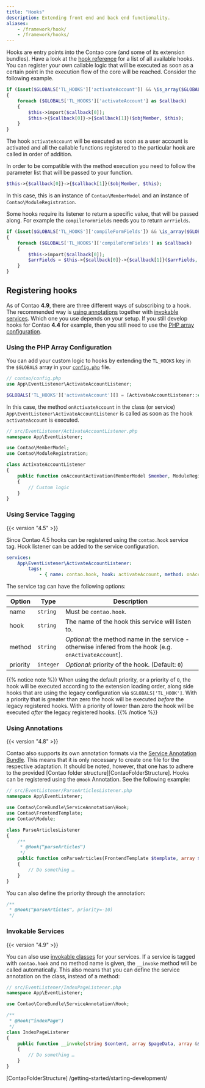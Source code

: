 ```yaml
---
title: "Hooks"
description: Extending front end and back end functionality.
aliases:
    - /framework/hook/
    - /framework/hooks/
---
```



Hooks are entry points into the Contao core (and some of its extension bundles).
Have a look at the [hook reference][HookReference] for a list of all available hooks.
You can register your own callable logic that will be executed as soon as a certain
point in the execution flow of the core will be reached.
Consider the following example.

```php
if (isset($GLOBALS['TL_HOOKS']['activateAccount']) && \is_array($GLOBALS['TL_HOOKS']['activateAccount']))
{
    foreach ($GLOBALS['TL_HOOKS']['activateAccount'] as $callback)
    {
        $this->import($callback[0]);
        $this->{$callback[0]}->{$callback[1]}($objMember, $this);
    }
}
```

The hook `activateAccount` will be executed as soon as a user account is activated
and all the callable functions registered to the particular hook are called in
order of addition.

In order to be compatible with the method execution you need to follow the parameter
list that will be passed to your function.

```php
$this->{$callback[0]}->{$callback[1]}($objMember, $this);
```

In this case, this is an instance of `Contao\MemberModel` and an instance of
`Contao\ModuleRegistration`.

Some hooks require its listener to return a specific value, that will be passed
along. For example the `compileFormFields` needs you to return `arrFields`.

```php
if (isset($GLOBALS['TL_HOOKS']['compileFormFields']) && \is_array($GLOBALS['TL_HOOKS']['compileFormFields']))
{
    foreach ($GLOBALS['TL_HOOKS']['compileFormFields'] as $callback)
    {
        $this->import($callback[0]);
        $arrFields = $this->{$callback[0]}->{$callback[1]}($arrFields, $formId, $this);
    }
}
```


## Registering hooks

As of Contao **4.9**, there are three different ways of subscribing to a hook. The
recommended way is [using annotations](#using-annotations) together with [invokable services](#invokable-services).
Which one you use depends on your setup. If you still develop hooks for Contao **4.4**
for example, then you still need to use the [PHP array configuration](#using-the-php-array-configuration).


### Using the PHP Array Configuration

You can add your custom logic to hooks by extending the `TL_HOOKS` key in the
`$GLOBALS` array in your [`config.php`][contaoConfig] file.

```php
// contao/config.php
use App\EventListener\ActivateAccountListener;

$GLOBALS['TL_HOOKS']['activateAccount'][] = [ActivateAccountListener::class, 'onActivateAccount'];
```

In this case, the method `onActivateAccount` in the class (or service) `App\EventListener\ActivateAccountListener` 
is called as soon as the hook `activateAccount` is executed.

```php
// src/EventListener/ActivateAccountListener.php
namespace App\EventListener;

use Contao\MemberModel;
use Contao\ModuleRegistration;

class ActivateAccountListener
{
    public function onAccountActivation(MemberModel $member, ModuleRegistration $module): void
    {
        // Custom logic
    }
}
```


### Using Service Tagging

{{< version "4.5" >}}

Since Contao 4.5 hooks can be registered using the `contao.hook` service tag.
Hook listener can be added to the service configuration.

```yml
services:
    App\EventListener\ActivateAccountListener:
        tags:
            - { name: contao.hook, hook: activateAccount, method: onAccountActivation, priority: 0 }
```

The service tag can have the following options:

| Option   | Type      | Description                                                                                              |
| -------- | --------- | -------------------------------------------------------------------------------------------------------- |
| name     | `string`  | Must be `contao.hook`.                                                                                   |
| hook     | `string`  | The name of the hook this service will listen to.                                                        |
| method   | `string`  | _Optional:_ the method name in the service - otherwise infered from the hook (e.g. `onActivateAccount`). |
| priority | `integer` | _Optional:_ priority of the hook. (Default: `0`)                                                         |

{{% notice note %}}
When using the default priority, or a priority of `0`, the 
hook will be executed according to the extension loading order, along side hooks 
that are using the legacy configuration via `$GLOBALS['TL_HOOK']`. With a priority 
that is greater than zero the hook will be executed _before_ the legacy registered 
hooks. With a priority of lower than zero the hook will be executed _after_ the 
legacy registered hooks.
{{% /notice %}}


### Using Annotations

{{< version "4.8" >}}

Contao also supports its own annotation formats via the [Service Annotation Bundle][ServiceAnnotationBundle].
This means that it is only necessary to create one file for the respective adaptation. It should be noted,
however, that one has to adhere to the provided [Contao folder structure][ContaoFolderStructure].
Hooks can be registered using the `@Hook` Annotation. See the following example:

```php
// src/EventListener/ParseArticlesListener.php
namespace App\EventListener;

use Contao\CoreBundle\ServiceAnnotation\Hook;
use Contao\FrontendTemplate;
use Contao\Module;

class ParseArticlesListener
{
    /**
     * @Hook("parseArticles")
     */
    public function onParseArticles(FrontendTemplate $template, array $newsEntry, Module $module): void
    {
        // Do something …
    }
}
```

You can also define the priority through the annotation:

```php
/**
 * @Hook("parseArticles", priority=-10)
 */
```


### Invokable Services

{{< version "4.9" >}}

You can also use [invokable classes][invoke] for your services. If a service is
tagged with `contao.hook` and no method name is given, the `__invoke` method will
be called automatically. This also means that you can define the service annotation
on the class, instead of a method:

```php
// src/EventListener/IndexPageListener.php
namespace App\EventListener;

use Contao\CoreBundle\ServiceAnnotation\Hook;

/**
 * @Hook("indexPage")
 */
class IndexPageListener
{
    public function __invoke(string $content, array $pageData, array &$indexData): void
    {
        // Do something …
    }
}
```


[HookReference]: /reference/hooks/
[invoke]: https://www.php.net/manual/en/language.oop5.magic.php#object.invoke
[contaoConfig]: /getting-started/starting-development/#contao-configuration-translations
[ServiceAnnotationBundle]: https://github.com/terminal42/service-annotation-bundle
[ContaoFolderStructure] /getting-started/starting-development/
